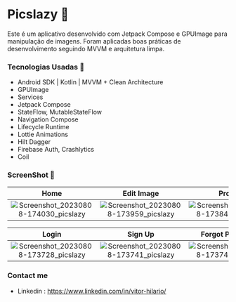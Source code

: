 # Picslazy 📸
Este é um aplicativo desenvolvido com Jetpack Compose e GPUImage para manipulação de imagens. Foram aplicadas boas práticas de desenvolvimento seguindo MVVM e arquitetura limpa.

### Tecnologias Usadas 🚀

- Android SDK | Kotlin | MVVM + Clean Architecture
- GPUImage
- Services
- Jetpack Compose
- StateFlow, MutableStateFlow
- Navigation Compose
- Lifecycle Runtime
- Lottie Animations
- Hilt Dagger
- Firebase Auth, Crashlytics
- Coil

### ScreenShot 📸 

| Home | Edit Image | Profile | 
| :--------------------: | :--------------------: | :--------------------: |
| ![Screenshot_20230808-174030_picslazy](https://github.com/ovitorhilario/Picslazy/assets/81326138/ebee4a60-6e4c-426f-a6cc-0f45216a0570) | ![Screenshot_20230808-173959_picslazy](https://github.com/ovitorhilario/Picslazy/assets/81326138/a192aef1-df4c-43a4-acf6-737dc7292e0b) | ![Screenshot_20230808-173848_picslazy](https://github.com/ovitorhilario/Picslazy/assets/81326138/c795e4aa-e084-444a-aee5-2b145730f2f4) | 

| Login | Sign Up | Forgot Password | 
| :--------------------: | :--------------------: | :--------------------: |
| ![Screenshot_20230808-173728_picslazy](https://github.com/ovitorhilario/Picslazy/assets/81326138/ec1fae4e-6cf9-4b49-ad43-287246c7c738) | ![Screenshot_20230808-173741_picslazy](https://github.com/ovitorhilario/Picslazy/assets/81326138/e7a13779-3fa2-4916-beb5-78ba248887ae) | ![Screenshot_20230808-173746_picslazy](https://github.com/ovitorhilario/Picslazy/assets/81326138/031e0cf6-1862-4c52-8fc3-0bdf6bfdc476) |

### Contact me
- Linkedin : https://www.linkedin.com/in/vitor-hilario/
